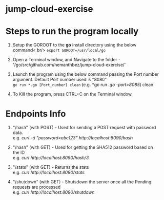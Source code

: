 # jump-cloud-exercise

# Steps to run the program locally

1. Setup the GOROOT to the **go** install directory using the below command< br/>
`export GOROOT=/usr/local/go`
1. Open a Terminal window, and Navigate to the folder - '/go/src/github.com/hemanthbez/jump-cloud-exercise/'

2. Launch the program using the below command passing the Port number argument. Default Port number used is "8080" <br/>
`go run *.go [Port_number] clean` (e.g. *go run *.go -port=8085*) clean

3. To Kill the program, press CTRL+C on the Terminal window.


# Endpoints Info

1. "/hash" (with POST) - Used for sending a POST request with password data. <br/>
e.g. *curl -d "password=abc123" http://localhost:8090/hash*

2. "/hash" (with GET) - Used for getting the SHA512 password based on the ID<br/>
e.g. *curl http://localhost:8090/hash/3*

3. "/stats" (with GET) - Returns the stats<br/>
e.g. *curl http://localhost:8090/stats*

4. "/shutdown" (with GET) - Shutsdown the server once all the Pending requests are processed <br/>
e.g. *curl http://localhost:8090/shutdown*